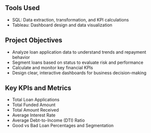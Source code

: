 ## Tools Used
- SQL: Data extraction, transformation, and KPI calculations
- Tableau: Dashboard design and data visualization

## Project Objectives
- Analyze loan application data to understand trends and repayment behavior
- Segment loans based on status to evaluate risk and performance
- Calculate and monitor key financial KPIs
- Design clear, interactive dashboards for business decision-making

## Key KPIs and Metrics
- Total Loan Applications
- Total Funded Amount
- Total Amount Received
- Average Interest Rate
- Average Debt-to-Income (DTI) Ratio
- Good vs Bad Loan Percentages and Segmentation
